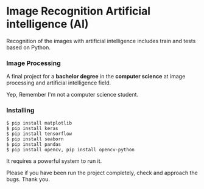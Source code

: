# Image Recognition Artificial intelligence (AI)

Recognition of the images with artificial intelligence includes train and tests based on Python.

### Image Processing

A final project for a **bachelor degree** in the **computer science** at image processing and artificial intelligence field.

Yep, Remember I'm not a computer science student.

### Installing

```
$ pip install matplotlib
$ pip install keras
$ pip install tensorflow
$ pip install seaborn
$ pip install pandas
$ pip install opencv, pip install opencv-python
```


It requires a powerful system to run it.

Please if you have been run the project completely, check and approach the bugs.
Thank you.
